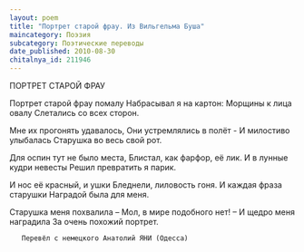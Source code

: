 ```yaml
---
layout: poem
title: "Портрет старой фрау. Из Вильгельма Буша"
maincategory: Поэзия
subcategory: Поэтические переводы
date_published: 2010-08-30
chitalnya_id: 211946
---
```




ПОРТРЕТ СТАРОЙ ФРАУ

Портрет старой фрау помалу
Набрасывал я на картон:
Морщины к лица овалу
Слетались со всех сторон.

Мне их прогонять удавалось,
Они устремлялись в полёт -
И милостиво улыбалась
Старушка во весь свой рот.

Для оспин тут не было места,
Блистал, как фарфор, её лик.
И в лунные кудри невесты
Решил превратить я парик.

И нос её красный, и ушки
Бледнели, лиловость гоня.
И каждая фраза старушки
Наградой была для меня.

Старушка меня похвалила –
Мол, в мире подобного нет! –
И щедро меня наградила
За очень похожий портрет.

       Перевёл с немецкого Анатолий ЯНИ (Одесса)






